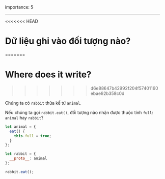 importance: 5

---

<<<<<<< HEAD
# Dữ liệu ghi vào đối tượng nào?
=======
# Where does it write?
>>>>>>> d6e88647b42992f204f57401160ebae92b358c0d

Chúng ta có `rabbit` thừa kế từ `animal`.

Nếu chúng ta gọi `rabbit.eat()`, đối tượng nào nhận được thuộc tính `full`: `animal` hay `rabbit`? 

```js
let animal = {
  eat() {
    this.full = true;
  }
};

let rabbit = {
  __proto__: animal
};

rabbit.eat();
```
